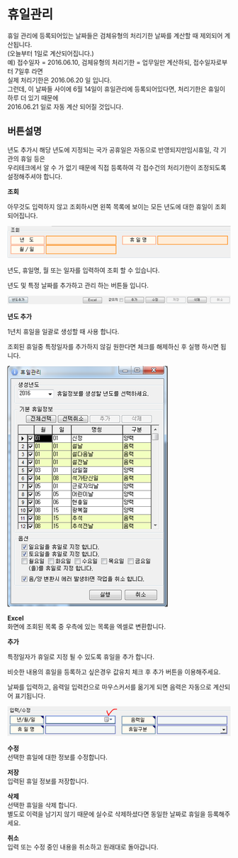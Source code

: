 # 휴일관리

휴일 관리에 등록되어있는 날짜들은 검체유형의 처리기한 날짜를 계산할 때 제외되어 계산됩니다.  
\(오늘부터 1일로 계산되어집니다.\)  
예\) 접수일자 = 2016.06.10, 검체유형의 처리기한 = 업무일만 계산하되, 접수일자로부터 7일후 라면  
실제 처리기한은 2016.06.20 일 입니다.  
그런데, 이 날짜들 사이에 6월 14일이 휴일관리에 등록되어있다면, 처리기한은 휴일이 하루 더 있기 때문에  
2016.06.21 일로 자동 계산 되어질 것입니다.

## 버튼설명

년도 추가시 해당 년도에 지정되는 국가 공휴일은 자동으로 반영되지만임시휴일, 각 기관의 휴일 등은  
우리테크에서 알 수 가 없기 때문에 직접 등록하여 각 접수건의 처리기한이 조정되도록 설정해주셔야         합니다.

**조회**

아무것도 입력하지 않고 조회하시면 왼쪽 목록에 보이는 모든 년도에 대한 휴일이 조회 되어집니다.

![](../.gitbook/assets/22.png)

년도, 휴일명, 월 또는 일자를 입력하여 조회 할 수 있습니다.

년도 및 특정 날짜를 추가하고 관리 하는 버튼들 입니다.

![](../.gitbook/assets/23%20%282%29.png)

**년도 추가**

1년치 휴일을 일괄로 생성할 때 사용 합니다.

조회된 휴일중 특정일자를 추가하지 않길 원한다면 체크를 해제하신 후 실행 하시면 됩니다.

![](../.gitbook/assets/24%20%282%29.png)

**Excel**  
화면에 조회된 목록 중 우측에 있는 목록을 엑셀로 변환합니다.

**추가**

특정일자가 휴일로 지정 될 수 있도록 휴일을 추가 합니다.

비슷한 내용의 휴일을 등록하고 싶은경우 값유치 체크 후 추가 버튼을 이용해주세요.

날짜를 입력하고, 음력일 입력칸으로 마우스커서를 옮기게 되면 음력은 자동으로 계산되어 표기됩니다.

![](../.gitbook/assets/25%20%282%29.png)

**수정**  
선택한 휴일에 대한 정보를 수정합니다.

**저장**  
입력된 휴일 정보를 저장합니다.

**삭제**  
선택한 휴일을 삭제 합니다.  
별도로 이력을 남기지 않기 때문에 실수로 삭제하셨다면 동일한 날짜로 휴일을 등록해주세요.

**취소**  
입력 또는 수정 중인 내용을 취소하고 원래대로 돌아갑니다.

